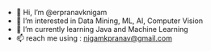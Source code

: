 - 👋 Hi, I’m @erpranavknigam
- 👀 I’m interested in Data Mining, ML, AI, Computer Vision
- 🌱 I’m currently learning Java and Machine Learning
- 📫 reach me using : nigamkpranav@gmail.com

<!---
erpranavknigam/erpranavknigam is a ✨ special ✨ repository because its `README.md` (this file) appears on your GitHub profile.
You can click the Preview link to take a look at your changes.
--->
